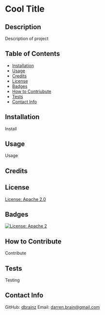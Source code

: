
  # Cool Title

  ## Description
  Description of project

  ## Table of Contents
  - [Installation](#installation)
  - [Usage](#usage)
  - [Credits](#credits)
  - [License](#license)
  - [Badges](#badges)
  - [How to Contriubute](#contribute)
  - [Tests](#tests)
  - [Contact Info](#contact)

  <a id="installation"></a>
  ## Installation
  Install

  <a id="usage"></a>
  ## Usage
  Usage

  <a id="credits"></a>
  ## Credits

  <a id="license"></a>
  ## License
  [License: Apache 2.0](https://opensource.org/licenses/Apache-2.0 'Apache License')

  <a id="badges"></a>
  ## Badges
  [![License: Apache 2](https://img.shields.io/badge/License-Apache_2.0-blue.svg)](https://opensource.org/licenses/Apache-2.0)

  <a id="contribute"></a>
  ## How to Contribute
  Contribute

  <a id="tests"></a>
  ## Tests
  Testing

  <a id="contact"></a>
  ## Contact Info
  GitHub: [dbrainz](https://github.com/dbrainz 'GitHub profile')  Email: [darren.brain@gmail.com](mailto:darren.brain@gmail.com 'Email address')
